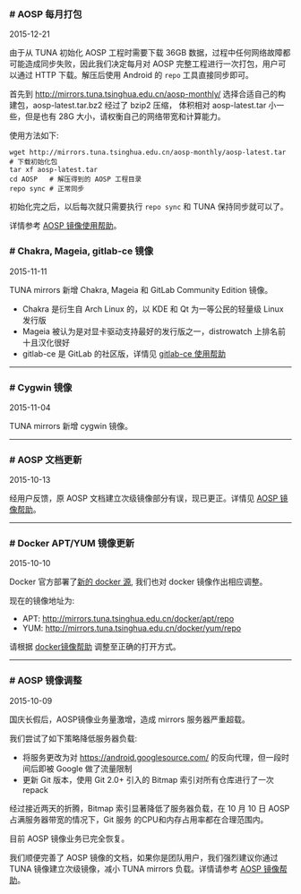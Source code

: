 <span id="aosp-monthly"></span>
### # AOSP 每月打包
<span class="fa fa-calendar"></span> 2015-12-21

由于从 TUNA 初始化 AOSP 工程时需要下载 36GB 数据，过程中任何网络故障都可能造成同步失败，因此我们决定每月对
AOSP 完整工程进行一次打包，用户可以通过 HTTP 下载。解压后使用 Android 的 `repo` 工具直接同步即可。

首先到 http://mirrors.tuna.tsinghua.edu.cn/aosp-monthly/ 选择合适自己的构建包，aosp-latest.tar.bz2 经过了 bzip2 压缩，
体积相对 aosp-latest.tar 小一些，但是也有 28G 大小，请权衡自己的网络带宽和计算能力。

使用方法如下:
```
wget http://mirrors.tuna.tsinghua.edu.cn/aosp-monthly/aosp-latest.tar # 下载初始化包
tar xf aosp-latest.tar
cd AOSP   # 解压得到的 AOSP 工程目录
repo sync # 正常同步
```

初始化完之后，以后每次就只需要执行 `repo sync` 和 TUNA 保持同步就可以了。

详情参考 [AOSP 镜像使用帮助](/help/#AOSP)。


<span id="gitlab-ce-mirror"></span>
### # Chakra, Mageia, gitlab-ce 镜像 
<span class="fa fa-calendar"></span> 2015-11-11

TUNA mirrors 新增 Chakra, Mageia 和 GitLab Community Edition 镜像。

- Chakra 是衍生自 Arch Linux 的，以 KDE 和 Qt 为一等公民的轻量级 Linux 发行版
- Mageia 被认为是对显卡驱动支持最好的发行版之一，distrowatch 上排名前十且汉化很好
- gitlab-ce 是 GitLab 的社区版，详情见 [gitlab-ce 使用帮助](/help/#gitlab-ce)

---

<span id="cygwin-mirror"></span>
### # Cygwin 镜像 
<span class="fa fa-calendar"></span> 2015-11-04

TUNA mirrors 新增 cygwin 镜像。

---

<span id="aosp-doc-update"></span>
### # AOSP 文档更新
<span class="fa fa-calendar"></span> 2015-10-13

经用户反馈，原 AOSP 文档建立次级镜像部分有误，现已更正。详情见 [AOSP 镜像帮助](/help/#AOSP)。

---

<span id="docker-update"></span>
### # Docker APT/YUM 镜像更新
<span class="fa fa-calendar"></span> 2015-10-10

Docker 官方部署了[新的 docker 源](https://blog.docker.com/2015/07/new-apt-and-yum-repos/), 我们也对
docker 镜像作出相应调整。

现在的镜像地址为:

- APT: http://mirrors.tuna.tsinghua.edu.cn/docker/apt/repo
- YUM: http://mirrors.tuna.tsinghua.edu.cn/docker/yum/repo

请根据 [docker镜像帮助](/help/#docker) 调整至正确的打开方式。

----

<span id="aosp-maintenance"></span>
### # AOSP 镜像调整
<span class="fa fa-calendar"></span> 2015-10-09

国庆长假后，AOSP镜像业务量激增，造成 mirrors 服务器严重超载。

我们尝试了如下策略降低服务器负载:

- 将服务更改为对 https://android.googlesource.com/ 的反向代理，但一段时间后即被 Google 做了流量限制
- 更新 Git 版本，使用 Git 2.0+ 引入的 Bitmap 索引对所有仓库进行了一次 repack

经过接近两天的折腾，Bitmap 索引显著降低了服务器负载，在 10 月 10 日 AOSP 占满服务器带宽的情况下，Git 服务
的CPU和内存占用率都在合理范围内。

目前 AOSP 镜像业务已完全恢复。

我们顺便完善了 AOSP 镜像的文档，如果你是团队用户，我们强烈建议你通过 TUNA 镜像建立次级镜像，减小 TUNA mirrors
负载。详情请参考 [AOSP 镜像帮助](/help/#AOSP)。
